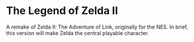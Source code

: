 # The Legend of Zelda II
A remake of Zelda II: The Adventure of Link, originally for the NES. In brief, this version will make Zelda the central playable character.
